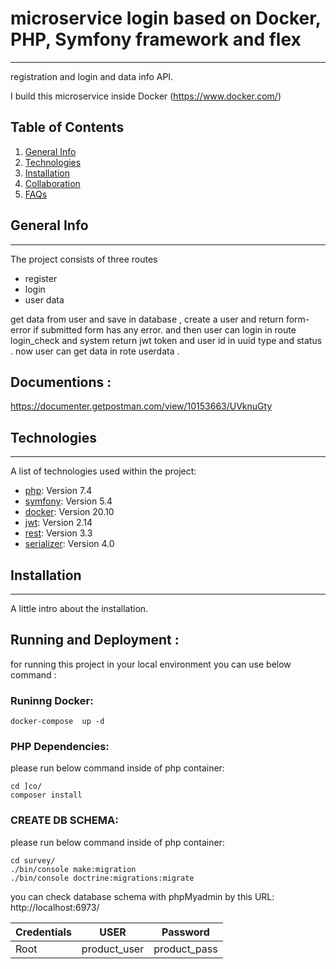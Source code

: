 # microservice login based on Docker, PHP, Symfony framework and flex
***
registration and login and data info API.

I build this microservice inside Docker (https://www.docker.com/)



## Table of Contents
1. [General Info](#general-info)
2. [Technologies](#technologies)
3. [Installation](#installation)
4. [Collaboration](#collaboration)
5. [FAQs](#faqs)


## General Info
***
The project consists of three routes
- register
- login
- user data

get data from user and save in database , create a user and return form-error if submitted form has any error.
and then user can login in route login_check and system return jwt token and user id in uuid type and status .
now user can get data in rote userdata .

## Documentions :
 https://documenter.getpostman.com/view/10153663/UVknuGty


## Technologies
***
A list of technologies used within the project:
* [php](https://www.php.net/): Version 7.4
* [symfony](https://symfony.com/): Version 5.4
* [docker](https://www.docker.com/): Version 20.10
* [jwt](https://github.com/lexik/LexikJWTAuthenticationBundle): Version 2.14
* [rest](https://github.com/FriendsOfSymfony/FOSRestBundle): Version 3.3
* [serializer](https://github.com/schmittjoh/JMSSerializerBundle): Version 4.0


## Installation
***
A little intro about the installation.

## Running and Deployment :

for running this project in your local environment you can use below command :

### Runinng Docker:

```
docker-compose  up -d
```

### PHP Dependencies:   

please run below command inside of php container:

```
cd ]co/
composer install 
```

### CREATE DB SCHEMA:

please run below command inside of php container:
```
cd survey/
./bin/console make:migration
./bin/console doctrine:migrations:migrate
```

you can check database schema with phpMyadmin by this URL: 
http://localhost:6973/

Credentials | USER | Password
 --- | --- | ---
 Root | product_user | product_pass


